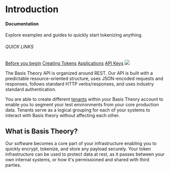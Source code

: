 # Introduction
<aside class="header-intro-box">
    <span>
        <h4>Documentation</h4>
        <p class="header-intro-body2-font">Explore examples and guides to quickly start tokenizing anything.</p>
        <h6>QUICK LINKS</h6>
        <span class="intro-quick-links">
            <a href="#getting-started">Before you begin</a>
            <a href="#create-token">Creating Tokens</a>
            <a href="#applications">Applications</a>
            <a href="#permissions">API Keys</a>
        </span>
    </span>
    <img src="/images/welcome.svg"/>
</aside>

The Basis Theory API is organized around REST. Our API is built with a predictable resource-oriented structure, uses JSON-encoded requests and responses, follows standard HTTP verbs/responses, and uses industry standard authentication.

You are able to create different [tenants](#tenants) within your Basis Theory account to enable you to segment your test environments from your core production data. Tenants serve as a logical grouping for each of your systems to interact with Basis theory without affecting each other.

## What is Basis Theory?
Our software becomes a core part of your infrastructure enabling you to quickly encrypt, tokenize, and store any payload securely. Your token infrastructure can be used to protect data at rest, as it passes between your own internal systems, or how it's permissioned and shared with third parties.
